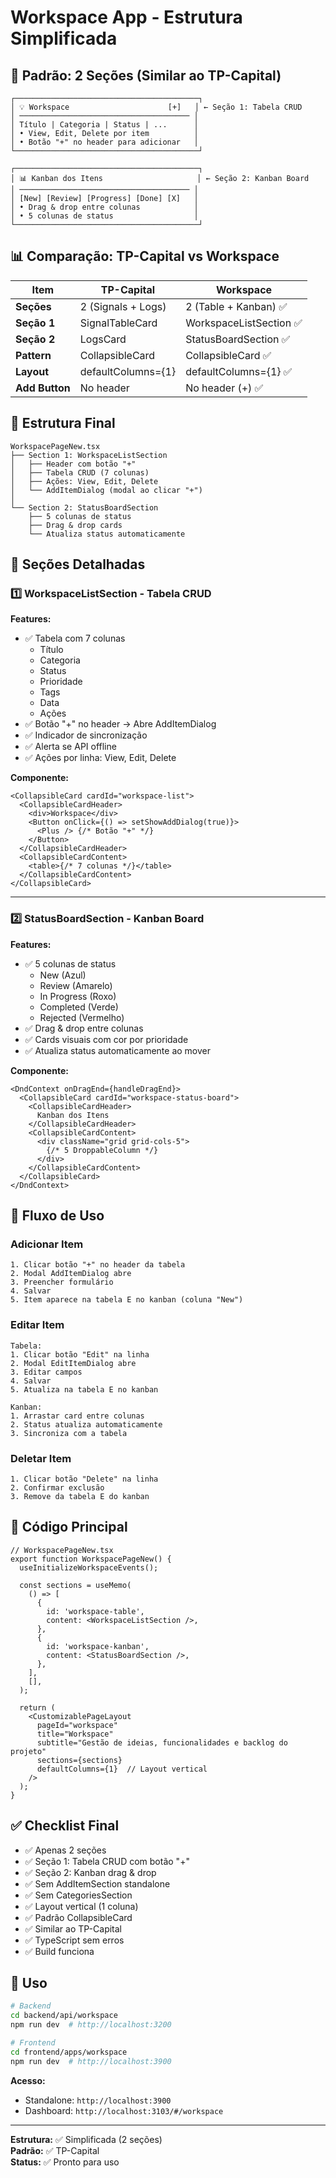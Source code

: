 # Workspace App - Estrutura Simplificada

## 🎯 Padrão: 2 Seções (Similar ao TP-Capital)

```
┌─────────────────────────────────────────┐
│ 💡 Workspace                      [+]   │ ← Seção 1: Tabela CRUD
│ ────────────────────────────────────── │
│ Título | Categoria | Status | ...      │
│ • View, Edit, Delete por item          │
│ • Botão "+" no header para adicionar   │
└─────────────────────────────────────────┘

┌─────────────────────────────────────────┐
│ 📊 Kanban dos Itens                     │ ← Seção 2: Kanban Board
│ ────────────────────────────────────── │
│ [New] [Review] [Progress] [Done] [X]   │
│ • Drag & drop entre colunas            │
│ • 5 colunas de status                  │
└─────────────────────────────────────────┘
```

## 📊 Comparação: TP-Capital vs Workspace

| Item | TP-Capital | Workspace |
|------|------------|-----------|
| **Seções** | 2 (Signals + Logs) | 2 (Table + Kanban) ✅ |
| **Seção 1** | SignalTableCard | WorkspaceListSection ✅ |
| **Seção 2** | LogsCard | StatusBoardSection ✅ |
| **Pattern** | CollapsibleCard | CollapsibleCard ✅ |
| **Layout** | defaultColumns={1} | defaultColumns={1} ✅ |
| **Add Button** | No header | No header (+) ✅ |

## 📂 Estrutura Final

```
WorkspacePageNew.tsx
├── Section 1: WorkspaceListSection
│   ├── Header com botão "+"
│   ├── Tabela CRUD (7 colunas)
│   ├── Ações: View, Edit, Delete
│   └── AddItemDialog (modal ao clicar "+")
│
└── Section 2: StatusBoardSection
    ├── 5 colunas de status
    ├── Drag & drop cards
    └── Atualiza status automaticamente
```

## 🎨 Seções Detalhadas

### 1️⃣ WorkspaceListSection - Tabela CRUD

**Features:**
- ✅ Tabela com 7 colunas
  - Título
  - Categoria
  - Status
  - Prioridade
  - Tags
  - Data
  - Ações
- ✅ Botão "+" no header → Abre AddItemDialog
- ✅ Indicador de sincronização
- ✅ Alerta se API offline
- ✅ Ações por linha: View, Edit, Delete

**Componente:**
```tsx
<CollapsibleCard cardId="workspace-list">
  <CollapsibleCardHeader>
    <div>Workspace</div>
    <Button onClick={() => setShowAddDialog(true)}>
      <Plus /> {/* Botão "+" */}
    </Button>
  </CollapsibleCardHeader>
  <CollapsibleCardContent>
    <table>{/* 7 colunas */}</table>
  </CollapsibleCardContent>
</CollapsibleCard>
```

---

### 2️⃣ StatusBoardSection - Kanban Board

**Features:**
- ✅ 5 colunas de status
  - New (Azul)
  - Review (Amarelo)
  - In Progress (Roxo)
  - Completed (Verde)
  - Rejected (Vermelho)
- ✅ Drag & drop entre colunas
- ✅ Cards visuais com cor por prioridade
- ✅ Atualiza status automaticamente ao mover

**Componente:**
```tsx
<DndContext onDragEnd={handleDragEnd}>
  <CollapsibleCard cardId="workspace-status-board">
    <CollapsibleCardHeader>
      Kanban dos Itens
    </CollapsibleCardHeader>
    <CollapsibleCardContent>
      <div className="grid grid-cols-5">
        {/* 5 DroppableColumn */}
      </div>
    </CollapsibleCardContent>
  </CollapsibleCard>
</DndContext>
```

## 🔄 Fluxo de Uso

### Adicionar Item
```
1. Clicar botão "+" no header da tabela
2. Modal AddItemDialog abre
3. Preencher formulário
4. Salvar
5. Item aparece na tabela E no kanban (coluna "New")
```

### Editar Item
```
Tabela:
1. Clicar botão "Edit" na linha
2. Modal EditItemDialog abre
3. Editar campos
4. Salvar
5. Atualiza na tabela E no kanban

Kanban:
1. Arrastar card entre colunas
2. Status atualiza automaticamente
3. Sincroniza com a tabela
```

### Deletar Item
```
1. Clicar botão "Delete" na linha
2. Confirmar exclusão
3. Remove da tabela E do kanban
```

## 📝 Código Principal

```tsx
// WorkspacePageNew.tsx
export function WorkspacePageNew() {
  useInitializeWorkspaceEvents();

  const sections = useMemo(
    () => [
      {
        id: 'workspace-table',
        content: <WorkspaceListSection />,
      },
      {
        id: 'workspace-kanban',
        content: <StatusBoardSection />,
      },
    ],
    [],
  );

  return (
    <CustomizablePageLayout
      pageId="workspace"
      title="Workspace"
      subtitle="Gestão de ideias, funcionalidades e backlog do projeto"
      sections={sections}
      defaultColumns={1}  // Layout vertical
    />
  );
}
```

## ✅ Checklist Final

- ✅ Apenas 2 seções
- ✅ Seção 1: Tabela CRUD com botão "+"
- ✅ Seção 2: Kanban drag & drop
- ✅ Sem AddItemSection standalone
- ✅ Sem CategoriesSection
- ✅ Layout vertical (1 coluna)
- ✅ Padrão CollapsibleCard
- ✅ Similar ao TP-Capital
- ✅ TypeScript sem erros
- ✅ Build funciona

## 🚀 Uso

```bash
# Backend
cd backend/api/workspace
npm run dev  # http://localhost:3200

# Frontend
cd frontend/apps/workspace
npm run dev  # http://localhost:3900
```

**Acesso:**
- Standalone: `http://localhost:3900`
- Dashboard: `http://localhost:3103/#/workspace`

---

**Estrutura:** ✅ Simplificada (2 seções)  
**Padrão:** ✅ TP-Capital  
**Status:** ✅ Pronto para uso

